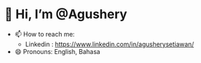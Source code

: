 # 👋 Hi, I’m @Agushery

- 📫 How to reach me: 
    * Linkedin : https://www.linkedin.com/in/agusherysetiawan/
- 😄 Pronouns: English, Bahasa
